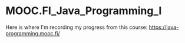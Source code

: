 # MOOC.FI_Java_Programming_I

Here is where I'm recording my progress from this course: https://java-programming.mooc.fi/
